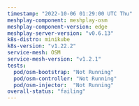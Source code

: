 ```yaml
---
timestamp: "2022-10-06 01:29:00 UTC Thu"
meshplay-component: meshplay-osm
meshplay-component-version: edge
meshplay-server-version: "v0.6.13"
k8s-distro: minikube
k8s-version: "v1.22.2"
service-mesh: OSM
service-mesh-version: "v1.2.1"
tests:
  pod/osm-bootstrap: "Not Running"
  pod/osm-controller: "Not Running"
  pod/osm-injector:  "Not Running"
overall-status: "failing"
---
```

